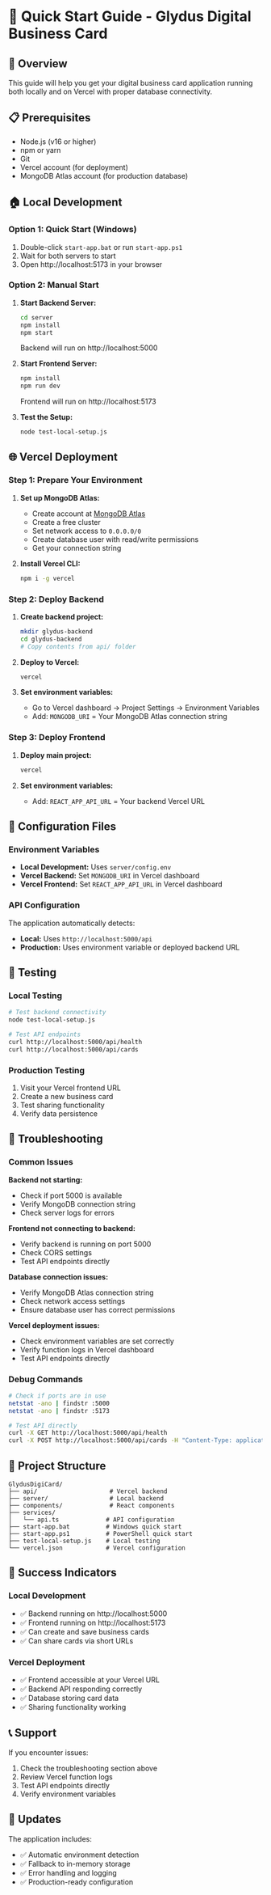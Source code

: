 # 🚀 Quick Start Guide - Glydus Digital Business Card

## 🎯 Overview
This guide will help you get your digital business card application running both locally and on Vercel with proper database connectivity.

## 📋 Prerequisites
- Node.js (v16 or higher)
- npm or yarn
- Git
- Vercel account (for deployment)
- MongoDB Atlas account (for production database)

## 🏠 Local Development

### Option 1: Quick Start (Windows)
1. Double-click `start-app.bat` or run `start-app.ps1`
2. Wait for both servers to start
3. Open http://localhost:5173 in your browser

### Option 2: Manual Start
1. **Start Backend Server:**
   ```bash
   cd server
   npm install
   npm start
   ```
   Backend will run on http://localhost:5000

2. **Start Frontend Server:**
   ```bash
   npm install
   npm run dev
   ```
   Frontend will run on http://localhost:5173

3. **Test the Setup:**
   ```bash
   node test-local-setup.js
   ```

## 🌐 Vercel Deployment

### Step 1: Prepare Your Environment
1. **Set up MongoDB Atlas:**
   - Create account at [MongoDB Atlas](https://www.mongodb.com/atlas)
   - Create a free cluster
   - Set network access to `0.0.0.0/0`
   - Create database user with read/write permissions
   - Get your connection string

2. **Install Vercel CLI:**
   ```bash
   npm i -g vercel
   ```

### Step 2: Deploy Backend
1. **Create backend project:**
   ```bash
   mkdir glydus-backend
   cd glydus-backend
   # Copy contents from api/ folder
   ```

2. **Deploy to Vercel:**
   ```bash
   vercel
   ```

3. **Set environment variables:**
   - Go to Vercel dashboard → Project Settings → Environment Variables
   - Add: `MONGODB_URI` = Your MongoDB Atlas connection string

### Step 3: Deploy Frontend
1. **Deploy main project:**
   ```bash
   vercel
   ```

2. **Set environment variables:**
   - Add: `REACT_APP_API_URL` = Your backend Vercel URL

## 🔧 Configuration Files

### Environment Variables
- **Local Development:** Uses `server/config.env`
- **Vercel Backend:** Set `MONGODB_URI` in Vercel dashboard
- **Vercel Frontend:** Set `REACT_APP_API_URL` in Vercel dashboard

### API Configuration
The application automatically detects:
- **Local:** Uses `http://localhost:5000/api`
- **Production:** Uses environment variable or deployed backend URL

## 🧪 Testing

### Local Testing
```bash
# Test backend connectivity
node test-local-setup.js

# Test API endpoints
curl http://localhost:5000/api/health
curl http://localhost:5000/api/cards
```

### Production Testing
1. Visit your Vercel frontend URL
2. Create a new business card
3. Test sharing functionality
4. Verify data persistence

## 🐛 Troubleshooting

### Common Issues

**Backend not starting:**
- Check if port 5000 is available
- Verify MongoDB connection string
- Check server logs for errors

**Frontend not connecting to backend:**
- Verify backend is running on port 5000
- Check CORS settings
- Test API endpoints directly

**Database connection issues:**
- Verify MongoDB Atlas connection string
- Check network access settings
- Ensure database user has correct permissions

**Vercel deployment issues:**
- Check environment variables are set correctly
- Verify function logs in Vercel dashboard
- Test API endpoints directly

### Debug Commands
```bash
# Check if ports are in use
netstat -ano | findstr :5000
netstat -ano | findstr :5173

# Test API directly
curl -X GET http://localhost:5000/api/health
curl -X POST http://localhost:5000/api/cards -H "Content-Type: application/json" -d "{\"name\":\"Test\"}"
```

## 📁 Project Structure
```
GlydusDigiCard/
├── api/                    # Vercel backend
├── server/                 # Local backend
├── components/             # React components
├── services/
│   └── api.ts             # API configuration
├── start-app.bat          # Windows quick start
├── start-app.ps1          # PowerShell quick start
├── test-local-setup.js    # Local testing
└── vercel.json            # Vercel configuration
```

## 🎉 Success Indicators

### Local Development
- ✅ Backend running on http://localhost:5000
- ✅ Frontend running on http://localhost:5173
- ✅ Can create and save business cards
- ✅ Can share cards via short URLs

### Vercel Deployment
- ✅ Frontend accessible at your Vercel URL
- ✅ Backend API responding correctly
- ✅ Database storing card data
- ✅ Sharing functionality working

## 📞 Support

If you encounter issues:
1. Check the troubleshooting section above
2. Review Vercel function logs
3. Test API endpoints directly
4. Verify environment variables

## 🔄 Updates

The application includes:
- ✅ Automatic environment detection
- ✅ Fallback to in-memory storage
- ✅ Error handling and logging
- ✅ Production-ready configuration 